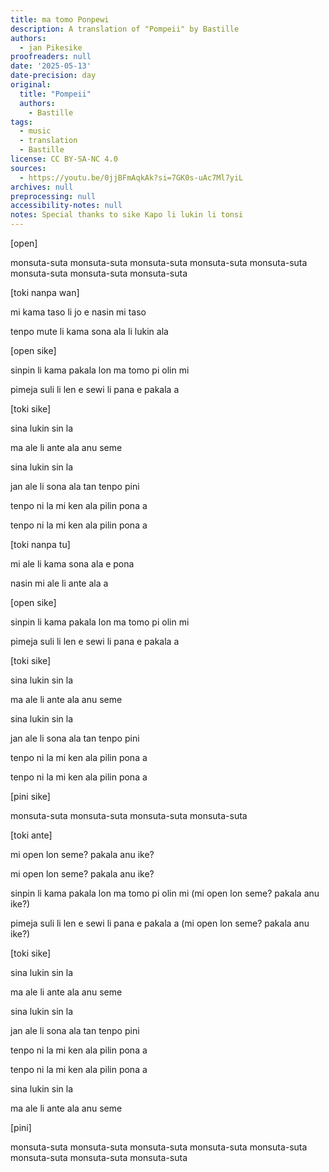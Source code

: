 ```yaml
---
title: ma tomo Ponpewi
description: A translation of "Pompeii" by Bastille
authors:
  - jan Pikesike
proofreaders: null
date: '2025-05-13'
date-precision: day
original:
  title: "Pompeii"
  authors:
    - Bastille
tags:
  - music
  - translation
  - Bastille
license: CC BY-SA-NC 4.0
sources:
  - https://youtu.be/0jjBFmAqkAk?si=7GK0s-uAc7Ml7yiL
archives: null
preprocessing: null
accessibility-notes: null
notes: Special thanks to sike Kapo li lukin li tonsi
---
```


[open]

monsuta-suta monsuta-suta monsuta-suta monsuta-suta monsuta-suta monsuta-suta monsuta-suta monsuta-suta

[toki nanpa wan]

mi kama taso li jo e nasin mi taso

tenpo mute li kama sona ala li lukin ala

[open sike]

sinpin li kama pakala lon ma tomo pi olin mi

pimeja suli li len e sewi li pana e pakala a

[toki sike]

sina lukin sin la

ma ale li ante ala anu seme

sina lukin sin la

jan ale li sona ala tan tenpo pini

tenpo ni la mi ken ala pilin pona a

tenpo ni la mi ken ala pilin pona a

[toki nanpa tu]

mi ale li kama sona ala e pona

nasin mi ale li ante ala a

[open sike]

sinpin li kama pakala lon ma tomo pi olin mi

pimeja suli li len e sewi li pana e pakala a

[toki sike]

sina lukin sin la

ma ale li ante ala anu seme

sina lukin sin la

jan ale li sona ala tan tenpo pini

tenpo ni la mi ken ala pilin pona a

tenpo ni la mi ken ala pilin pona a

[pini sike]

monsuta-suta monsuta-suta monsuta-suta monsuta-suta

[toki ante]

mi open lon seme? pakala anu ike?

mi open lon seme? pakala anu ike?

sinpin li kama pakala lon ma tomo pi olin mi (mi open lon seme? pakala anu ike?)

pimeja suli li len e sewi li pana e pakala a (mi open lon seme? pakala anu ike?)

[toki sike]

sina lukin sin la

ma ale li ante ala anu seme

sina lukin sin la

jan ale li sona ala tan tenpo pini

tenpo ni la mi ken ala pilin pona a

tenpo ni la mi ken ala pilin pona a

sina lukin sin la

ma ale li ante ala anu seme

[pini]

monsuta-suta monsuta-suta monsuta-suta monsuta-suta monsuta-suta monsuta-suta monsuta-suta monsuta-suta
